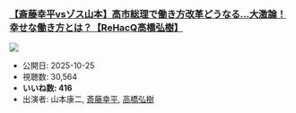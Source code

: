 ### [【斎藤幸平vsゾス山本】高市総理で働き方改革どうなる…大激論！幸せな働き方とは？【ReHacQ高橋弘樹】](https://www.youtube.com/watch?v=JltRRMzvXVs)
[![](https://img.youtube.com/vi/JltRRMzvXVs/sddefault.jpg)](https://www.youtube.com/watch?v=JltRRMzvXVs)
-   公開日: 2025-10-25
-   視聴数: 30,564
-   **いいね数: 416**
-   出演者: 山本康二, [斎藤幸平](/rehacq_fan/people/斎藤幸平 "wikilink"), [高橋弘樹](/rehacq_fan/people/高橋弘樹 "wikilink")
